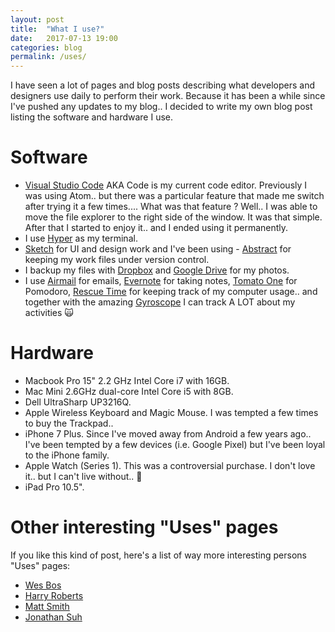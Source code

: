 ```yaml
---
layout: post
title:  "What I use?"
date:   2017-07-13 19:00
categories: blog
permalink: /uses/
---
```


I have seen a lot of pages and blog posts describing what developers and designers use daily to perform their work. Because it has been a while since I've pushed any updates to my blog.. I decided to write my own blog post listing the software and hardware I use.

# Software
- [Visual Studio Code](https://code.visualstudio.com/) AKA Code is my current code editor. Previously I was using Atom.. but there was a particular feature that made me switch after trying it a few times.... What was that feature ? Well.. I was able to move the file explorer to the right side of the window. It was that simple. After that I started to enjoy it.. and I ended using it permanently.
- I use [Hyper](https://github.com/zeit/hyper) as my terminal.
- [Sketch](https://www.sketchapp.com/) for UI and design work and I've been using - [Abstract](https://www.goabstract.com/) for keeping my work files under version control.
- I backup my files with [Dropbox](https://www.dropbox.com) and [Google Drive](https://drive.google.com) for my photos.
- I use [Airmail](http://airmailapp.com/) for emails, [Evernote](http://www.evernote.com) for taking notes, [Tomato One](https://itunes.apple.com/us/app/tomato-one-free-focus-timer/id907364780?mt=12) for Pomodoro, [Rescue Time](https://www.rescuetime.com) for keeping track of my computer usage.. and together with the amazing [Gyroscope](https://gyrosco.pe/) I can track A LOT about my activities 🙀

# Hardware
- Macbook Pro 15" 2.2 GHz Intel Core i7 with 16GB.
- Mac Mini 2.6GHz dual-core Intel Core i5 with 8GB.
- Dell UltraSharp UP3216Q.
- Apple Wireless Keyboard and Magic Mouse. I was tempted a few times to buy the Trackpad..
- iPhone 7 Plus. Since I've moved away from Android a few years ago.. I've been tempted by a few devices (i.e. Google Pixel) but I've been loyal to the iPhone family.
- Apple Watch (Series 1). This was a controversial purchase. I don't love it.. but I can't live without.. 🤔
- iPad Pro 10.5".

# Other interesting "Uses" pages
If you like this kind of post, here's a list of way more interesting persons "Uses" pages:

- [Wes Bos](http://wesbos.com/uses)
- [Harry Roberts](https://csswizardry.com/uses/)
- [Matt Smith](http://mds.is/using-stuff/)
- [Jonathan Suh](https://jonsuh.com/uses/)
